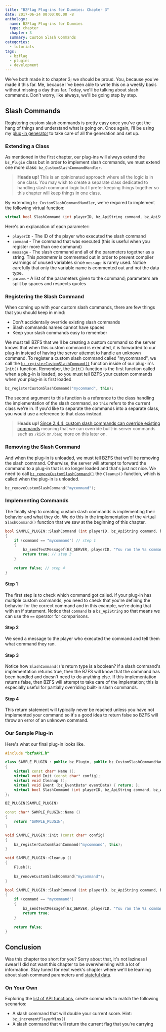 ```yaml
---
title: "BZFlag Plug-ins for Dummies: Chapter 3"
date: 2017-06-24 00:00:00.00 -8
anthology:
  name: BZFlag Plug-ins for Dummies
  type: chapter
  chapter: 3
  summary: Custom Slash Commands
categories:
  - tutorials
tags:
  - bzflag
  - plugins
  - development
---
```


We've both made it to chapter 3; we should be proud. You, because you've made it this far. Me, because I've been able to write this on a weekly basis without missing a day thus far. Today, we'll be talking about slash commands. Don't worry, like always, we'll be going step by step.

## Slash Commands

Registering custom slash commands is pretty easy once you've got the hang of things and understand what is going on. Once again, I'll be using my [plug-in generator](https://bz-plugin-starter.projects.allejo.io/) to take care of all the generation and set up.

### Extending a Class

As mentioned in the first chapter, our plug-ins will always extend the `bz_Plugin` class but in order to implement slash commands, we must extend one more class: `bz_CustomSlashCommandHandler`.

> **Heads up!** This is an opinionated approach where all the logic is in one class. You may wish to create a separate class dedicated to handling slash command logic but I prefer keeping things together so this chapter will keep things in one class.

By extending `bz_CustomSlashCommandHandler`, we're required to implement the following virtual function:

```cpp
virtual bool SlashCommand (int playerID, bz_ApiString command, bz_ApiString /*message*/, bz_APIStringList *params);
```

Here's an explanation of each parameter:

- `playerID` - The ID of the player who executed the slash command
- `command` - The command that was executed (this is useful when you register more than one command)
- `message` - The slash command and all of the parameters together as a string. This *parameter* is commented out in order to prevent compiler warnings of unused variables since `message` is rarely used. Notice carefully that only the variable name is commented out and not the data type.
- `params` - A list of the parameters given to the command; parameters are split by spaces and respects quotes

### Registering the Slash Command

When coming up with your custom slash commands, there are few things that you should keep in mind:

- Don't accidentally override existing slash commands
- Slash commands names cannot have spaces
- Keep your slash commands easy to remember

We must tell BZFS that we'll be creating a custom command so the server knows that when this custom command is executed, it is forwarded to our plug-in instead of having the server attempt to handle an unknown command. To register a custom slash command called "mycommand", we call the [`bz_registerCustomSlashCommand()`](https://wiki.bzflag.org/Bz_registerCustomSlashCommand) function inside of our plug-in's `Init()` function. Remember, the `Init()` function is the first function called when a plug-in is loaded, so you must tell BZFS your custom commands when your plug-in is first loaded.

```cpp
bz_registerCustomSlashCommand("mycommand", this);
```

The second argument to this function is a reference to the class handling the implementation of the slash command, so `this` refers to the current class we're in. If you'd like to separate the commands into a separate class, you would use a reference to that class instead.

> **Heads up!** [Since 2.4.4, custom slash commands can override existing commands](https://forums.bzflag.org/viewtopic.php?f=78&t=19007) meaning that we can override built-in server commands such as `/kick` or `/ban`; more on this later on.

### Removing the Slash Command

And when the plug-in is unloaded, we must tell BZFS that we'll be removing the slash command. Otherwise, the server will attempt to forward the command to a plug-in that is no longer loaded and that's just not nice. We need to call [`bz_removeCustomSlashCommand()`](https://wiki.bzflag.org/Bz_removeCustomSlashCommand) the `Cleanup()` function, which is called when the plug-in is unloaded.

```cpp
bz_removeCustomSlashCommand("mycommand");
```

### Implementing Commands

The finally step to creating custom slash commands is implementing their behavior and what they do. We do this in the implementation of the virtual `SlashCommand()` function that we saw at the beginning of this chapter.

```cpp
bool SAMPLE_PLUGIN::SlashCommand (int playerID, bz_ApiString command, bz_ApiString /*message*/, bz_APIStringList *params)
{
    if (command == "mycommand") // step 1
    {
        bz_sendTextMessagef(BZ_SERVER, playerID, "You ran the %s command.", command.c_str()); // step 2
        return true; // step 3
    }
    
    return false; // step 4
}
```

#### Step 1

The first step is to check which command got called. If your plug-in has multiple custom commands, you need to check that you're defining the behavior for the correct command and in this example, we're doing that with an if statement. Notice that `command` is a `bz_ApiString` so that means we can use the `==` operator for comparisons.

#### Step 2

We send a message to the player who executed the command and tell them what command they ran.

#### Step 3

Notice how `SlashCommand()`'s return type is a boolean? If a slash command's implementation returns true, then the BZFS will know that the command has been handled and doesn't need to do anything else. If this implementation returns false, then BZFS will attempt to take care of the implentation; this is especially useful for partially overriding built-in slash commands.

#### Step 4

This return statement will typically never be reached unless you have not implemented your command so it's a good idea to return false so BZFS will throw an error of an unknown command.

### Our Sample Plug-in

Here's what our final plug-in looks like.

```cpp
#include "bzfsAPI.h"

class SAMPLE_PLUGIN : public bz_Plugin, public bz_CustomSlashCommandHandler
{
    virtual const char* Name ();
    virtual void Init (const char* config);
    virtual void Cleanup ();
    virtual void Event (bz_EventData* eventData) { return; };
    virtual bool SlashCommand (int playerID, bz_ApiString command, bz_ApiString /*message*/, bz_APIStringList *params);
};

BZ_PLUGIN(SAMPLE_PLUGIN)

const char* SAMPLE_PLUGIN::Name ()
{
    return "SAMPLE_PLUGIN";
}

void SAMPLE_PLUGIN::Init (const char* config)
{
    bz_registerCustomSlashCommand("mycommand", this);
}

void SAMPLE_PLUGIN::Cleanup ()
{
    Flush();
    
    bz_removeCustomSlashCommand("mycommand");
}

bool SAMPLE_PLUGIN::SlashCommand (int playerID, bz_ApiString command, bz_ApiString /*message*/, bz_APIStringList *params)
{
    if (command == "mycommand")
    {
        bz_sendTextMessagef(BZ_SERVER, playerID, "You ran the %s command.", command.c_str());
        return true;
    }
    
    return false;
}
```

## Conclusion

Was this chapter too short for you? Sorry about that, it's not laziness I swear! I did not want this chapter to be overwhelming with a lot of information. Stay tuned for next week's chapter where we'll be learning about slash command parameters and [stateful data](https://en.wikipedia.org/wiki/State_(computer_science)).

### On Your Own

Exploring the [list of API functions](https://wiki.bzflag.org/Functions_(API)), create commands to match the following scenarios:

- A slash command that will double your current score. Hint: `bz_incrementPlayerWins()`
- A slash command that will return the current flag that you're carrying
